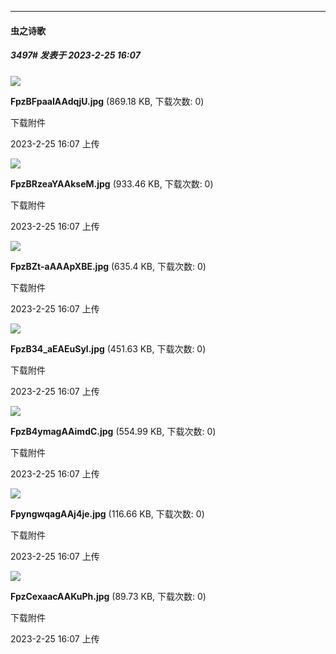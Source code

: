 
*****

####  虫之诗歌  
##### 3497#       发表于 2023-2-25 16:07

<img src="https://img.saraba1st.com/forum/202302/25/160715dn3t0r0ryd30qox7.jpg" referrerpolicy="no-referrer">

<strong>FpzBFpaaIAAdqjU.jpg</strong> (869.18 KB, 下载次数: 0)

下载附件

2023-2-25 16:07 上传

<img src="https://img.saraba1st.com/forum/202302/25/160716h8q33cpx3ecep8q6.jpg" referrerpolicy="no-referrer">

<strong>FpzBRzeaYAAkseM.jpg</strong> (933.46 KB, 下载次数: 0)

下载附件

2023-2-25 16:07 上传

<img src="https://img.saraba1st.com/forum/202302/25/160716sxy128onjkz9uq2y.jpg" referrerpolicy="no-referrer">

<strong>FpzBZt-aAAApXBE.jpg</strong> (635.4 KB, 下载次数: 0)

下载附件

2023-2-25 16:07 上传

<img src="https://img.saraba1st.com/forum/202302/25/160719duljrxjngvrlluss.jpg" referrerpolicy="no-referrer">

<strong>FpzB34_aEAEuSyl.jpg</strong> (451.63 KB, 下载次数: 0)

下载附件

2023-2-25 16:07 上传

<img src="https://img.saraba1st.com/forum/202302/25/160720kdq9dnaz3g0qpxqu.jpg" referrerpolicy="no-referrer">

<strong>FpzB4ymagAAimdC.jpg</strong> (554.99 KB, 下载次数: 0)

下载附件

2023-2-25 16:07 上传

<img src="https://img.saraba1st.com/forum/202302/25/160722f5jjzc4d4vxizcsc.jpg" referrerpolicy="no-referrer">

<strong>FpyngwqagAAj4je.jpg</strong> (116.66 KB, 下载次数: 0)

下载附件

2023-2-25 16:07 上传

<img src="https://img.saraba1st.com/forum/202302/25/160724u90eelwekharhezr.jpg" referrerpolicy="no-referrer">

<strong>FpzCexaacAAKuPh.jpg</strong> (89.73 KB, 下载次数: 0)

下载附件

2023-2-25 16:07 上传

